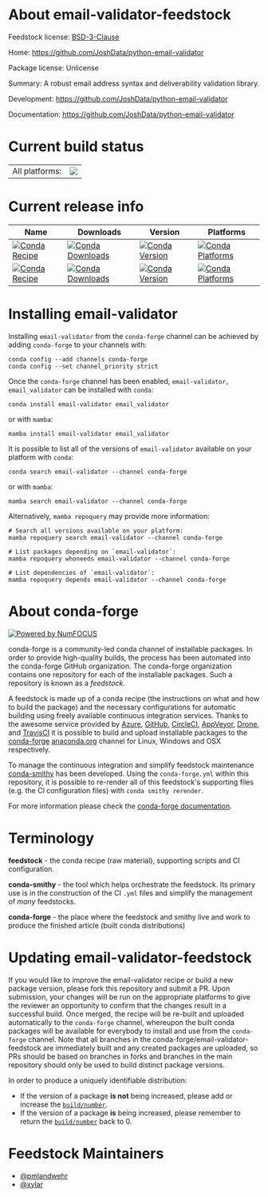 About email-validator-feedstock
===============================

Feedstock license: [BSD-3-Clause](https://github.com/conda-forge/email-validator-feedstock/blob/main/LICENSE.txt)

Home: https://github.com/JoshData/python-email-validator

Package license: Unlicense

Summary: A robust email address syntax and deliverability validation library.

Development: https://github.com/JoshData/python-email-validator

Documentation: https://github.com/JoshData/python-email-validator

Current build status
====================


<table><tr><td>All platforms:</td>
    <td>
      <a href="https://dev.azure.com/conda-forge/feedstock-builds/_build/latest?definitionId=10308&branchName=main">
        <img src="https://dev.azure.com/conda-forge/feedstock-builds/_apis/build/status/email-validator-feedstock?branchName=main">
      </a>
    </td>
  </tr>
</table>

Current release info
====================

| Name | Downloads | Version | Platforms |
| --- | --- | --- | --- |
| [![Conda Recipe](https://img.shields.io/badge/recipe-email--validator-green.svg)](https://anaconda.org/conda-forge/email-validator) | [![Conda Downloads](https://img.shields.io/conda/dn/conda-forge/email-validator.svg)](https://anaconda.org/conda-forge/email-validator) | [![Conda Version](https://img.shields.io/conda/vn/conda-forge/email-validator.svg)](https://anaconda.org/conda-forge/email-validator) | [![Conda Platforms](https://img.shields.io/conda/pn/conda-forge/email-validator.svg)](https://anaconda.org/conda-forge/email-validator) |
| [![Conda Recipe](https://img.shields.io/badge/recipe-email_validator-green.svg)](https://anaconda.org/conda-forge/email_validator) | [![Conda Downloads](https://img.shields.io/conda/dn/conda-forge/email_validator.svg)](https://anaconda.org/conda-forge/email_validator) | [![Conda Version](https://img.shields.io/conda/vn/conda-forge/email_validator.svg)](https://anaconda.org/conda-forge/email_validator) | [![Conda Platforms](https://img.shields.io/conda/pn/conda-forge/email_validator.svg)](https://anaconda.org/conda-forge/email_validator) |

Installing email-validator
==========================

Installing `email-validator` from the `conda-forge` channel can be achieved by adding `conda-forge` to your channels with:

```
conda config --add channels conda-forge
conda config --set channel_priority strict
```

Once the `conda-forge` channel has been enabled, `email-validator, email_validator` can be installed with `conda`:

```
conda install email-validator email_validator
```

or with `mamba`:

```
mamba install email-validator email_validator
```

It is possible to list all of the versions of `email-validator` available on your platform with `conda`:

```
conda search email-validator --channel conda-forge
```

or with `mamba`:

```
mamba search email-validator --channel conda-forge
```

Alternatively, `mamba repoquery` may provide more information:

```
# Search all versions available on your platform:
mamba repoquery search email-validator --channel conda-forge

# List packages depending on `email-validator`:
mamba repoquery whoneeds email-validator --channel conda-forge

# List dependencies of `email-validator`:
mamba repoquery depends email-validator --channel conda-forge
```


About conda-forge
=================

[![Powered by
NumFOCUS](https://img.shields.io/badge/powered%20by-NumFOCUS-orange.svg?style=flat&colorA=E1523D&colorB=007D8A)](https://numfocus.org)

conda-forge is a community-led conda channel of installable packages.
In order to provide high-quality builds, the process has been automated into the
conda-forge GitHub organization. The conda-forge organization contains one repository
for each of the installable packages. Such a repository is known as a *feedstock*.

A feedstock is made up of a conda recipe (the instructions on what and how to build
the package) and the necessary configurations for automatic building using freely
available continuous integration services. Thanks to the awesome service provided by
[Azure](https://azure.microsoft.com/en-us/services/devops/), [GitHub](https://github.com/),
[CircleCI](https://circleci.com/), [AppVeyor](https://www.appveyor.com/),
[Drone](https://cloud.drone.io/welcome), and [TravisCI](https://travis-ci.com/)
it is possible to build and upload installable packages to the
[conda-forge](https://anaconda.org/conda-forge) [anaconda.org](https://anaconda.org/)
channel for Linux, Windows and OSX respectively.

To manage the continuous integration and simplify feedstock maintenance
[conda-smithy](https://github.com/conda-forge/conda-smithy) has been developed.
Using the ``conda-forge.yml`` within this repository, it is possible to re-render all of
this feedstock's supporting files (e.g. the CI configuration files) with ``conda smithy rerender``.

For more information please check the [conda-forge documentation](https://conda-forge.org/docs/).

Terminology
===========

**feedstock** - the conda recipe (raw material), supporting scripts and CI configuration.

**conda-smithy** - the tool which helps orchestrate the feedstock.
                   Its primary use is in the construction of the CI ``.yml`` files
                   and simplify the management of *many* feedstocks.

**conda-forge** - the place where the feedstock and smithy live and work to
                  produce the finished article (built conda distributions)


Updating email-validator-feedstock
==================================

If you would like to improve the email-validator recipe or build a new
package version, please fork this repository and submit a PR. Upon submission,
your changes will be run on the appropriate platforms to give the reviewer an
opportunity to confirm that the changes result in a successful build. Once
merged, the recipe will be re-built and uploaded automatically to the
`conda-forge` channel, whereupon the built conda packages will be available for
everybody to install and use from the `conda-forge` channel.
Note that all branches in the conda-forge/email-validator-feedstock are
immediately built and any created packages are uploaded, so PRs should be based
on branches in forks and branches in the main repository should only be used to
build distinct package versions.

In order to produce a uniquely identifiable distribution:
 * If the version of a package **is not** being increased, please add or increase
   the [``build/number``](https://docs.conda.io/projects/conda-build/en/latest/resources/define-metadata.html#build-number-and-string).
 * If the version of a package **is** being increased, please remember to return
   the [``build/number``](https://docs.conda.io/projects/conda-build/en/latest/resources/define-metadata.html#build-number-and-string)
   back to 0.

Feedstock Maintainers
=====================

* [@pmlandwehr](https://github.com/pmlandwehr/)
* [@xylar](https://github.com/xylar/)

